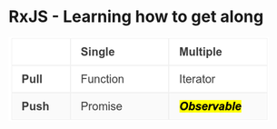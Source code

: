 # RxJS - Learning how to get along 


![table showing action of push vs pull and singles vs multiple when dealing with data](https://raw.githubusercontent.com/alissonzampietro/rxjs/master/content/observable-table.png)
